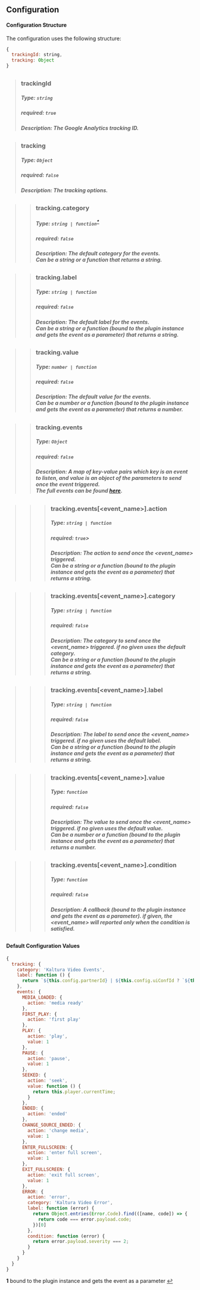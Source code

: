 ## Configuration

#### Configuration Structure  

The configuration uses the following structure:

```js
{
  trackingId: string,
  tracking: Object
}
```
##
>### trackingId
>##### Type: `string`
>##### required: `true`
>##### Description: The Google Analytics tracking ID.
##
>### tracking
>##### Type: `Object`
>##### required: `false`
>##### Description: The tracking options.
##
>>### tracking.category
>>##### Type: `string | function`<sup id="a1">[*](#f1)</sup>
>>##### required: `false`
>>##### Description: The default category for the events.<br>Can be a string or a function that returns a string.
##
>>### tracking.label
>>##### Type: `string | function`
>>##### required: `false`
>>##### Description: The default label for the events.<br>Can be a string or a function (bound to the plugin instance and gets the event as a parameter) that returns a string.
##
>>### tracking.value
>>##### Type: `number | function`
>>##### required: `false`
>>##### Description: The default value for the events.<br>Can be a number or a function (bound to the plugin instance and gets the event as a parameter) that returns a number.
##
>>### tracking.events
>>##### Type: `Object`
>>##### required: `false`
>>##### Description: A map of key-value pairs which key is an event to listen, and value is an object of the parameters to send once the event triggered.<br>The full events can be found [here](https://github.com/kaltura/playkit-js/blob/master/src/event/event-type.js).
##
>>>### tracking.events[<event_name>].action
>>>##### Type: `string | function`
>>>##### required: `true`>
>>>##### Description: The action to send once the <event_name> triggered.<br>Can be a string or a function (bound to the plugin instance and gets the event as a parameter) that returns a string.
##
>>>### tracking.events[<event_name>].category
>>>##### Type: `string | function`
>>>##### required: `false`
>>>##### Description: The category to send once the <event_name> triggered. if no given uses the default category.<br>Can be a string or a function (bound to the plugin instance and gets the event as a parameter) that returns a string.
##
>>>### tracking.events[<event_name>].label
>>>##### Type: `string | function`
>>>##### required: `false`
>>>##### Description: The label to send once the <event_name> triggered. if no given uses the default label.<br>Can be a string or a function (bound to the plugin instance and gets the event as a parameter) that returns a string.
##
>>>### tracking.events[<event_name>].value
>>>##### Type: `function`
>>>##### required: `false`
>>>##### Description: The value to send once the <event_name> triggered. if no given uses the default value.<br>Can be a number or a function (bound to the plugin instance and gets the event as a parameter) that returns a number.
##
>>>### tracking.events[<event_name>].condition
>>>##### Type: `function`
>>>##### required: `false`
>>>##### Description: A callback (bound to the plugin instance and gets the event as a parameter). if given, the <event_name> will reported only when the condition is satisfied.
##

#### Default Configuration Values
```js
{
  tracking: {
    category: 'Kaltura Video Events',
    label: function () {
      return `${this.config.partnerId} | ${this.config.uiConfId ? `${this.config.uiConfId} | ` : ''}${this.config.entryId} | '${this.config.entryName}'`
    },
    events: {
      MEDIA_LOADED: {
        action: 'media ready'
      },
      FIRST_PLAY: {
        action: 'first play'
      },
      PLAY: {
        action: 'play',
        value: 1
      },
      PAUSE: {
        action: 'pause',
        value: 1
      },
      SEEKED: {
        action: 'seek',
        value: function () {
          return this.player.currentTime;
        }
      },
      ENDED: {
        action: 'ended'
      },
      CHANGE_SOURCE_ENDED: {
        action: 'change media',
        value: 1
      },
      ENTER_FULLSCREEN: {
        action: 'enter full screen',
        value: 1
      },
      EXIT_FULLSCREEN: {
        action: 'exit full screen',
        value: 1
      },
      ERROR: {
        action: 'error',
        category: 'Kaltura Video Error',
        label: function (error) {
          return Object.entries(Error.Code).find(([name, code]) => {
            return code === error.payload.code;
          })[0]
        },
        condition: function (error) {
          return error.payload.severity === 2;
        }
      }
    }
  }
}
```

<b id="f1">1</b> bound to the plugin instance and gets the event as a parameter [↩](#a1)
